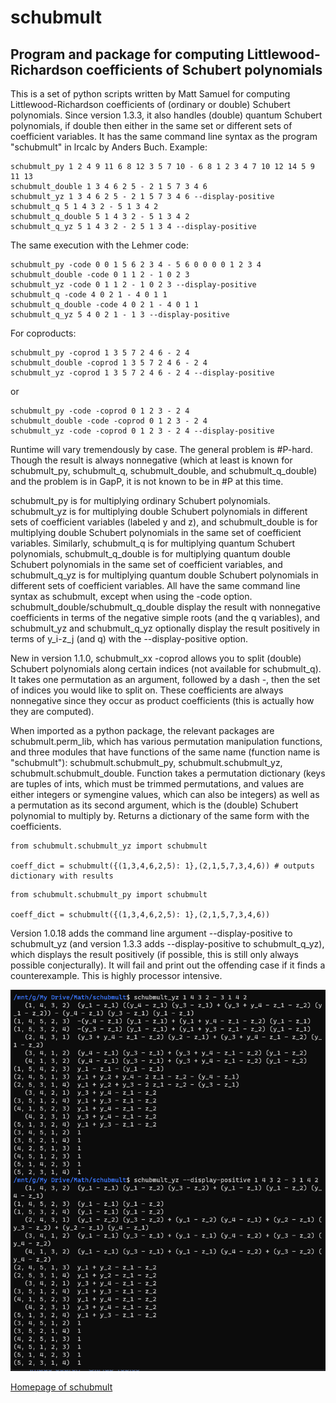 # schubmult

## Program and package for computing Littlewood-Richardson coefficients of Schubert polynomials

This is a set of python scripts written by Matt Samuel for computing Littlewood-Richardson coefficients of (ordinary or double) Schubert polynomials. Since version 1.3.3, it also handles (double) quantum Schubert polynomials, if double then either in the same set or different sets of coefficient variables. It has the same command line syntax as the program "schubmult" in lrcalc by Anders Buch. Example:

```
schubmult_py 1 2 4 9 11 6 8 12 3 5 7 10 - 6 8 1 2 3 4 7 10 12 14 5 9 11 13  
schubmult_double 1 3 4 6 2 5 - 2 1 5 7 3 4 6  
schubmult_yz 1 3 4 6 2 5 - 2 1 5 7 3 4 6 --display-positive
schubmult_q 5 1 4 3 2 - 5 1 3 4 2
schubmult_q_double 5 1 4 3 2 - 5 1 3 4 2
schubmult_q_yz 5 1 4 3 2 - 2 5 1 3 4 --display-positive
```

The same execution with the Lehmer code:

```
schubmult_py -code 0 0 1 5 6 2 3 4 - 5 6 0 0 0 0 1 2 3 4
schubmult_double -code 0 1 1 2 - 1 0 2 3
schubmult_yz -code 0 1 1 2 - 1 0 2 3 --display-positive
schubmult_q -code 4 0 2 1 - 4 0 1 1
schubmult_q_double -code 4 0 2 1 - 4 0 1 1
schubmult_q_yz 5 4 0 2 1 - 1 3 --display-positive
```

For coproducts:
```
schubmult_py -coprod 1 3 5 7 2 4 6 - 2 4
schubmult_double -coprod 1 3 5 7 2 4 6 - 2 4
schubmult_yz -coprod 1 3 5 7 2 4 6 - 2 4 --display-positive
```
or
```
schubmult_py -code -coprod 0 1 2 3 - 2 4
schubmult_double -code -coprod 0 1 2 3 - 2 4
schubmult_yz -code -coprod 0 1 2 3 - 2 4 --display-positive
```



Runtime will vary tremendously by case. The general problem is #P-hard. Though the result is always nonnegative (which at least is known for schubmult_py, schubmult_q, schubmult_double, and schubmult_q_double) and the problem is in GapP, it is not known to be in #P at this time.

schubmult_py is for multiplying ordinary Schubert polynomials. schubmult_yz is for multiplying double Schubert polynomials in different sets of coefficient variables (labeled y and z), and schubmult_double is for multiplying double Schubert polynomials in the same set of coefficient variables. Similarly, schubmult_q is for multiplying quantum Schubert polynomials, schubmult_q_double is for multiplying quantum double Schubert polynomials in the same set of coefficient variables, and schubmult_q_yz is for multiplying quantum double Schubert polynomials in different sets of coefficient variables. All have the same command line syntax as schubmult, except when using the -code option. schubmult_double/schubmult_q_double display the result with nonnegative coefficients in terms of the negative simple roots (and the q variables), and schubmult_yz and schubmult_q_yz optionally display the result positively in terms of y_i-z_j (and q) with the --display-positive option.

New in version 1.1.0, schubmult_xx -coprod allows you to split (double) Schubert polynomials along certain indices (not available for schubmult_q). It takes one permutation as an argument, followed by a dash -, then the set of indices you would like to split on. These coefficients are always nonnegative since they occur as product coefficients (this is actually how they are computed).

When imported as a python package, the relevant packages are schubmult.perm_lib, which has various permutation manipulation functions, and three modules that have functions of the same name (function name is "schubmult"): schubmult.schubmult_py, schubmult.schubmult_yz, schubmult.schubmult_double. Function takes a permutation dictionary (keys are tuples of ints, which must be trimmed permutations, and values are either integers or symengine values, which can also be integers) as well as a permutation as its second argument, which is the (double) Schubert polynomial to multiply by. Returns a dictionary of the same form with the coefficients.

```
from schubmult.schubmult_yz import schubmult  
  
coeff_dict = schubmult({(1,3,4,6,2,5): 1},(2,1,5,7,3,4,6)) # outputs dictionary with results  
```


```
from schubmult.schubmult_py import schubmult  
  
coeff_dict = schubmult({(1,3,4,6,2,5): 1},(2,1,5,7,3,4,6))
```

Version 1.0.18 adds the command line argument --display-positive to schubmult_yz (and version 1.3.3 adds --display-positive to schubmult_q_yz), which displays the result positively (if possible, this is still only always possible conjecturally). It will fail and print out the offending case if it finds a counterexample. This is highly processor intensive.

![](https://raw.githubusercontent.com/matthematics/schubmult/main/positive_image.png)

[Homepage of schubmult](http://schubmult.org/)